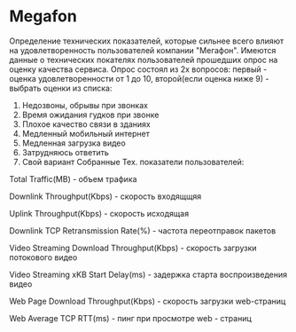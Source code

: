 # Megafon
Определение технических показателей, которые сильнее всего влияют на удовлетворенность пользователей компании "Мегафон".
Имеются данные о технических покателях пользователей прошедших опрос на оценку качества сервиса. Опрос состоял из 2х вопросов: первый - оценка удовлетворенности от 1 до 10,
второй(если оценка ниже 9) - выбрать оценки из списка:
1. Недозвоны, обрывы при звонках
2. Время ожидания гудков при звонке
3. Плохое качество связи в зданиях
4. Медленный мобильный интернет
5. Медленная загрузка видео
6. Затрудняюсь ответить
7. Свой вариант
Собранные Тех. показатели пользователей:

Total Traffic(MB) - объем трафика​

Downlink Throughput(Kbps) - скорость входящщяя     ​

Uplink Throughput(Kbps) - скорость исходящая           ​

Downlink TCP Retransmission Rate(%) - частота переотправок пакетов​

Video Streaming Download Throughput(Kbps) - скорость загрузки потокового видео​

Video Streaming xKB Start Delay(ms) - задержка старта воспроизведения видео​

Web Page Download Throughput(Kbps) -  скорость загрузки web-страниц ​

Web Average TCP RTT(ms) - пинг при просмотре web - страниц

